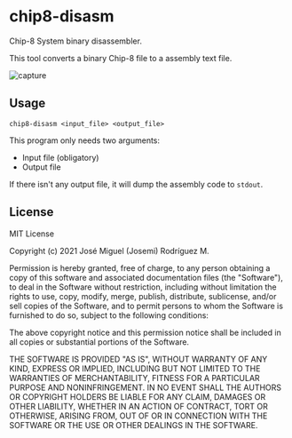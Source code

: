 # chip8-disasm
 Chip-8 System binary disassembler.

This tool converts a binary Chip-8 file to a assembly text file.


![capture](C:\Users\josemi\Repos\Rust\chip8-disasm\capture.png)



## Usage

`chip8-disasm <input_file> <output_file>`

This program only needs two arguments:
- Input file (obligatory)
- Output file

If there isn't any output file, it will dump the assembly code to `stdout`.



## License

MIT License

Copyright (c) 2021 José Miguel (Josemi) Rodríguez M.

Permission is hereby granted, free of charge, to any person obtaining a copy
of this software and associated documentation files (the "Software"), to deal
in the Software without restriction, including without limitation the rights
to use, copy, modify, merge, publish, distribute, sublicense, and/or sell
copies of the Software, and to permit persons to whom the Software is
furnished to do so, subject to the following conditions:

The above copyright notice and this permission notice shall be included in all
copies or substantial portions of the Software.

THE SOFTWARE IS PROVIDED "AS IS", WITHOUT WARRANTY OF ANY KIND, EXPRESS OR
IMPLIED, INCLUDING BUT NOT LIMITED TO THE WARRANTIES OF MERCHANTABILITY,
FITNESS FOR A PARTICULAR PURPOSE AND NONINFRINGEMENT. IN NO EVENT SHALL THE
AUTHORS OR COPYRIGHT HOLDERS BE LIABLE FOR ANY CLAIM, DAMAGES OR OTHER
LIABILITY, WHETHER IN AN ACTION OF CONTRACT, TORT OR OTHERWISE, ARISING FROM,
OUT OF OR IN CONNECTION WITH THE SOFTWARE OR THE USE OR OTHER DEALINGS IN THE
SOFTWARE.

